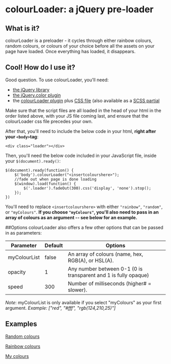 # colourLoader: a jQuery pre-loader

## What is it?
colourLoader is a preloader - it cycles through either rainbow colours, random colours, or colours of your choice before all the assets on your page have loaded. Once everything has loaded, it disappears. 

## Cool! How do I use it?
Good question. To use colourLoader, you'll need: 
- [the jQuery library](http://code.jquery.com/jquery-2.1.1.min.js)
- [the jQuery.color plugin](https://github.com/jquery/jquery-color/)
- the [colourLoader plugin](http://erikapierre.com/colourloader/colourloader-plugin.js) plus [CSS file](http://erikapierre.com/colourloader/colourloader.css) (also available as a [SCSS partial](http://erikapierre.com/colourloader/_colourloader.scss)

Make sure that the script files are all loaded in the head of your html in the order listed above, with your JS file coming last, and ensure that the colourLoader css file precedes your own.

After that, you'll need to include the below code in your html, **right after your `<body>`tag**:
```
<div class="loader"></div>
```

Then, you'll need the below code included in your JavaScript file, inside your `$(document).ready()`:
```
$(document).ready(function() {
	$('body').colourLoader("<insertcolourshere>");
	//fade out when page is done loading
	$(window).load(function() {
		$('.loader').fadeOut(300).css('display', 'none').stop();
	});
})
```

You'll need to replace `<insertcolourshere>` with either `"rainbow"`, `"random"`, or `"myColours"`. **If you choose `"myColours"`, you'll also need to pass in an array of colours as an argument -- see below for an example.**

##Options
colourLoader also offers a few other options that can be passed in as parameters:


| Parameter     | Default | Options                                                         |
| ------------- | ------- | --------------------------------------------------------------- |
| myColourList  | false   | An array of colours (name, hex, RGB(A), or HSL(A).              |
| opacity       | 1       | Any number between 0-1 (0 is transparent and 1 is fully opaque) |
| speed         | 300     | Number of milliseconds (higher# = slower).                      |
*Note*: myColourList is only available if you select "myColours" as your first argument. *Example: ["red", "#fff", "rgb(124,210,25)"]*

## Examples
[Random colours](http://erikapierre.com/colourloader/example-random.html)

[Rainbow colours](http://erikapierre.com/colourloader/example-rainbow.html)

[My colours](http://erikapierre.com/colourloader/example-mycolours.html)